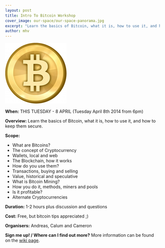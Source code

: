 ```yaml
---
layout: post
title: Intro To Bitcoin Workshop
cover_image: our-space/our-space-panorama.jpg
excerpt: "Learn the basics of Bitcoin, what it is, how to use it, and how to keep them secure."
author: mhv
---
```


![Bitcoin Logo](/files/bitcoin.jpg "Bitcoin Logo")

**When:** THIS TUESDAY - 8 APRIL (Tuesday April 8th 2014 from 6pm)<br/>

**Overview:** Learn the basics of Bitcoin, what it is, how to use it, and how to keep them secure.<br/>

**Scope:**
 - What are Bitcoins?
 - The concept of Cryptocurrency
 - Wallets, local and web
 - The Blockchain, how it works
 - How do you use them?
 - Transactions, buying and selling
 - Value, historical and speculative
 - What is Bitcoin Mining?
 - How you do it, methods, miners and pools
 - Is it profitable?
 - Alternate Cryptocurrencies

**Duration:** 1-2 hours plus discussion and questions<br/>

**Cost:** Free, but bitcoin tips appreciated ;)<br/>

**Organisers:** Andreas, Calum and Cameron<br/>

**Sign me up! / Where can I find out more?** More information can be found on the [wiki page][1].

[1]:https://wiki.makehackvoid.com/workshops:bitcoin
